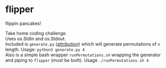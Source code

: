 # flipper
flippin pancakes!

Take home coding challenge.<br/>
Uses os.Stdin and os.Stdout.<br/>
Included is `generate.py` (<a href="https://www.geeksforgeeks.org/print-all-combinations-of-given-length/">attribution</a>) which will generate permutations of `n` length. Usage: `python3 generate.py 4`<br/>
Also is a simple bash wrapper `runPermutations.sh` wrapping the generator and piping to `flipper` (must be built). Usage `./runPermutations.sh 4`
